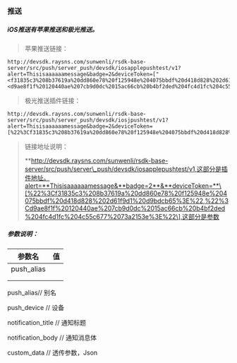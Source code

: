 ### 推送

##### iOS推送有苹果推送和极光推送。

> 苹果推送链接：

```
http://devsdk.raysns.com/sunwenli/rsdk-base-server/src/push/server_push/devsdk/iosapplepushtest/v1?alert=Thisisaaaaaamessage&badge=2&deviceToken=["<f31835c3%208b37619a%20dd860e78%20f125948e%204075bbdf%20d418d828%202d61f9d1%20d9bdcb65>","<d9ae8f1f%20120440ae%207cb9d0dc%2015ac66cb%20b4bf2ded%204fc4d1fc%204c55c677%2073a2153e>"]
```

> 极光推送插件链接：

```
http://devsdk.raysns.com/sunwenli/rsdk-base-server/src/push/server_push/devsdk/iosjpushtest/v1?alert=Thisisaaaaaamessage&badge=2&deviceToken=[%22%3Cf31835c3%208b37619a%20dd860e78%20f125948e%204075bbdf%20d418d828%202d61f9d1%20d9bdcb65%3E%22,%22%3Cd9ae8f1f%20120440ae%207cb9d0dc%2015ac66cb%20b4bf2ded%204fc4d1fc%204c55c677%2073a2153e%3E%22
```

> 链接地址说明：
>
> **http://devsdk.raysns.com/sunwenli/rsdk-base-server/src/push/server\_push/devsdk/iosapplepushtest/v1,这部分是插件地址。alert=**Thisisaaaaaamessage&**badge=2**&**deviceToken=**\[%22%3Cf31835c3%208b37619a%20dd860e78%20f125948e%204075bbdf%20d418d828%202d61f9d1%20d9bdcb65%3E%22,%22%3Cd9ae8f1f%20120440ae%207cb9d0dc%2015ac66cb%20b4bf2ded%204fc4d1fc%204c55c677%2073a2153e%3E%22\],这部分是参数

##### 参数说明：

| 参数名 | 值 |
| :---: | :---: |
| push\_alias |  |
|  |  |
|  |  |

 push\_alias// 别名

push\_device // 设备

notification\_title // 通知标题

notification\_body // 通知消息体

custom\_data // 透传参数，Json

